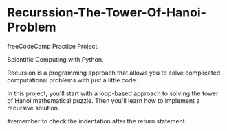 # Recurssion-The-Tower-Of-Hanoi-Problem

freeCodeCamp Practice Project.


Scientific Computing with Python.


Recursion is a programming approach that allows you to solve complicated computational problems with just a little code.

In this project, you'll start with a loop-based approach to solving the tower of Hanoi mathematical puzzle. Then you'll learn how to implement a recursive solution.


#remember to check the indentation after the return statement.
